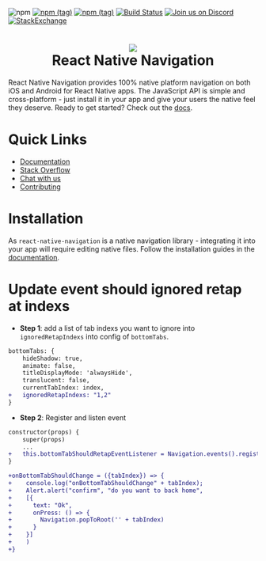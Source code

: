 ![npm](https://img.shields.io/npm/dw/react-native-navigation.svg)
[![npm (tag)](https://img.shields.io/npm/v/react-native-navigation/latest.svg)](https://github.com/wix/react-native-navigation/tree/master)
[![npm (tag)](https://img.shields.io/npm/v/react-native-navigation/snapshot.svg)](https://github.com/wix/react-native-navigation/tree/master)
[![Build Status](https://img.shields.io/jenkins/s/http/jenkins-oss.wixpress.com:8080/job/multi-react-native-navigation-master.svg)](https://jenkins-oss.wixpress.com/job/multi-react-native-navigation-master/)
[![Join us on Discord](https://img.shields.io/badge/discord-react--native--navigation-738bd7.svg?style=flat)](https://discord.gg/DhkZjq2)
[![StackExchange](https://img.shields.io/stackexchange/stackoverflow/t/react-native-navigation.svg)](https://stackoverflow.com/questions/tagged/react-native-navigation)

<h1 align="center">
  <img src=".logo.png"/><br>
  React Native Navigation
</h1>

React Native Navigation provides 100% native platform navigation on both iOS and Android for React Native apps. The JavaScript API is simple and cross-platform - just install it in your app and give your users the native feel they deserve. Ready to get started? Check out the [docs](https://wix.github.io/react-native-navigation/).

# Quick Links
- [Documentation](https://wix.github.io/react-native-navigation/)
- [Stack Overflow](http://stackoverflow.com/questions/tagged/react-native-navigation)
- [Chat with us](https://discord.gg/DhkZjq2)
- [Contributing](/docs/docs/WorkingLocally.md)

# Installation
As `react-native-navigation` is a native navigation library - integrating it into your app will require editing native files. Follow the installation guides in the [documentation](https://wix.github.io/react-native-navigation/).


# Update event should ignored retap at indexs

- **Step 1**: add a list of tab indexs you want to ignore into `ignoredRetapIndexs` into config of `bottomTabs`.

```diff
bottomTabs: {
	hideShadow: true,
	animate: false,
	titleDisplayMode: 'alwaysHide',
	translucent: false,
	currentTabIndex: index,
+	ignoredRetapIndexs: "1,2"
}
```
- **Step 2**: Register and listen event

```diff
constructor(props) {
    super(props)
    ...
+   this.bottomTabShouldRetapEventListener = Navigation.events().registerBottomTabShouldRetapListener(this.onBottomTabShouldChange)
}

+onBottomTabShouldChange = ({tabIndex}) => {
+    console.log("onBottomTabShouldChange" + tabIndex);
+    Alert.alert("confirm", "do you want to back home",
+    [{
+      text: "Ok",
+      onPress: () => {
+        Navigation.popToRoot('' + tabIndex)
+      }
+    }]
+    )
+}
```
